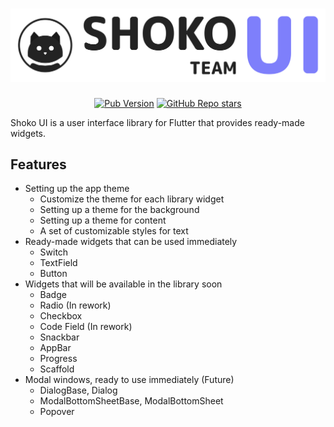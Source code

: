 <a href="https://shokoteam.ru">
  <h1 align="center">
    <picture>
      <source width="720" media="(prefers-color-scheme: dark)" srcset="assets/light_ui_logo.png">
      <img width="720" alt="ShokoUI" src="assets/dark_ui_logo.png">
    </picture>
  </h1>
</a>

<p align="center">
  <a href="https://pub.dev/packages/shoko_ui"><img alt="Pub Version" src="https://img.shields.io/pub/v/forui?style=flat&logo=dart&label=pub.dev&color=00589B"></a>
  <a href="https://github.com/shoshideveloper/shoko_ui"><img alt="GitHub Repo stars" src="https://img.shields.io/github/stars/shoshideveloper/shoko_ui?style=flat&logo=github&color=8957e5&link=https%3A%2F%2Fgithub.com%2Fforus-labs%2Fforui"></a>
</p>

Shoko UI is a user interface library for Flutter that provides ready-made widgets.

## Features
- Setting up the app theme
    - Customize the theme for each library widget
    - Setting up a theme for the background
    - Setting up a theme for content
    - A set of customizable styles for text
- Ready-made widgets that can be used immediately
    - Switch
    - TextField
    - Button
- Widgets that will be available in the library soon
    - Badge
    - Radio (In rework)
    - Checkbox
    - Code Field (In rework)
    - Snackbar
    - AppBar
    - Progress
    - Scaffold
- Modal windows, ready to use immediately (Future)
    - DialogBase, Dialog
    - ModalBottomSheetBase, ModalBottomSheet
    - Popover